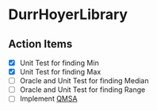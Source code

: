 # DurrHoyerLibrary

## Action Items

- [x] Unit Test for finding Min
- [x] Unit Test for finding Max
- [ ] Oracle and Unit Test for finding Median
- [ ] Oracle and Unit Test for finding Range
- [ ] Implement [QMSA](https://arxiv.org/pdf/1908.07943)
